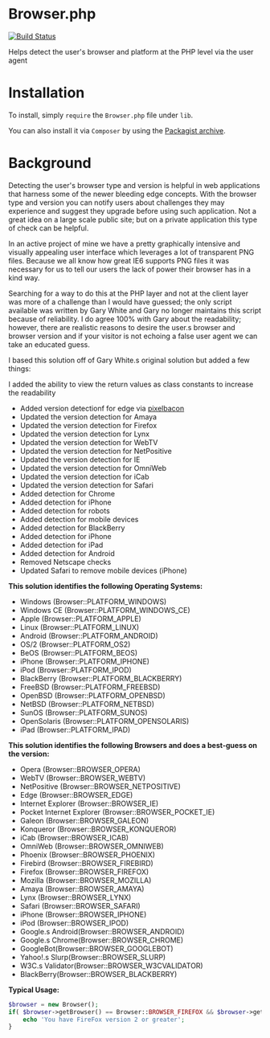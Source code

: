 Browser.php
=============

[![Build Status](https://travis-ci.org/cbschuld/Browser.php.png?branch=master)](https://travis-ci.org/cbschuld/Browser.php)

Helps detect the user's browser and platform at the PHP level via the user agent


Installation
============

To install, simply `require` the `Browser.php` file under `lib`. 

You can also install it via `Composer` by using the [Packagist archive](https://packagist.org/packages/cbschuld/browser.php).


Background
============

Detecting the user's browser type and version is helpful in web applications that harness some of the newer bleeding edge concepts. With the browser type and version you can notify users about challenges they may experience and suggest they upgrade before using such application. Not a great idea on a large scale public site; but on a private application this type of check can be helpful.

In an active project of mine we have a pretty graphically intensive and visually appealing user interface which leverages a lot of transparent PNG files. Because we all know how great IE6 supports PNG files it was necessary for us to tell our users the lack of power their browser has in a kind way.

Searching for a way to do this at the PHP layer and not at the client layer was more of a challenge than I would have guessed; the only script available was written by Gary White and Gary no longer maintains this script because of reliability. I do agree 100% with Gary about the readability; however, there are realistic reasons to desire the user.s browser and browser version and if your visitor is not echoing a false user agent we can take an educated guess.

I based this solution off of Gary White.s original solution but added a few things:

I added the ability to view the return values as class constants to increase the readability

* Added version detectionf for edge via [pixelbacon](https://github.com/pixelbacon)
* Updated the version detection for Amaya
* Updated the version detection for Firefox
* Updated the version detection for Lynx
* Updated the version detection for WebTV
* Updated the version detection for NetPositive
* Updated the version detection for IE
* Updated the version detection for OmniWeb
* Updated the version detection for iCab
* Updated the version detection for Safari
* Added detection for Chrome
* Added detection for iPhone
* Added detection for robots
* Added detection for mobile devices
* Added detection for BlackBerry
* Added detection for iPhone
* Added detection for iPad
* Added detection for Android
* Removed Netscape checks
* Updated Safari to remove mobile devices (iPhone)

**This solution identifies the following Operating Systems:**

* Windows (Browser::PLATFORM_WINDOWS)
* Windows CE (Browser::PLATFORM_WINDOWS_CE)
* Apple (Browser::PLATFORM_APPLE)
* Linux (Browser::PLATFORM_LINUX)
* Android (Browser::PLATFORM_ANDROID)
* OS/2 (Browser::PLATFORM_OS2)
* BeOS (Browser::PLATFORM_BEOS)
* iPhone (Browser::PLATFORM_IPHONE)
* iPod (Browser::PLATFORM_IPOD)
* BlackBerry (Browser::PLATFORM_BLACKBERRY)
* FreeBSD (Browser::PLATFORM_FREEBSD)
* OpenBSD (Browser::PLATFORM_OPENBSD)
* NetBSD (Browser::PLATFORM_NETBSD)
* SunOS (Browser::PLATFORM_SUNOS)
* OpenSolaris (Browser::PLATFORM_OPENSOLARIS)
* iPad (Browser::PLATFORM_IPAD)

**This solution identifies the following Browsers and does a best-guess on the version:**

* Opera (Browser::BROWSER_OPERA)
* WebTV (Browser::BROWSER_WEBTV)
* NetPositive (Browser::BROWSER_NETPOSITIVE)
* Edge (Browser::BROWSER_EDGE)
* Internet Explorer (Browser::BROWSER_IE)
* Pocket Internet Explorer (Browser::BROWSER_POCKET_IE)
* Galeon (Browser::BROWSER_GALEON)
* Konqueror (Browser::BROWSER_KONQUEROR)
* iCab (Browser::BROWSER_ICAB)
* OmniWeb (Browser::BROWSER_OMNIWEB)
* Phoenix (Browser::BROWSER_PHOENIX)
* Firebird (Browser::BROWSER_FIREBIRD)
* Firefox (Browser::BROWSER_FIREFOX)
* Mozilla (Browser::BROWSER_MOZILLA)
* Amaya (Browser::BROWSER_AMAYA)
* Lynx (Browser::BROWSER_LYNX)
* Safari (Browser::BROWSER_SAFARI)
* iPhone (Browser::BROWSER_IPHONE)
* iPod (Browser::BROWSER_IPOD)
* Google.s Android(Browser::BROWSER_ANDROID)
* Google.s Chrome(Browser::BROWSER_CHROME)
* GoogleBot(Browser::BROWSER_GOOGLEBOT)
* Yahoo!.s Slurp(Browser::BROWSER_SLURP)
* W3C.s Validator(Browser::BROWSER_W3CVALIDATOR)
* BlackBerry(Browser::BROWSER_BLACKBERRY)

**Typical Usage:**

```php
$browser = new Browser();
if( $browser->getBrowser() == Browser::BROWSER_FIREFOX && $browser->getVersion() >= 2 ) {
	echo 'You have FireFox version 2 or greater';
}
```

